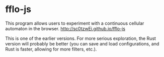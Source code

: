 # fflo-js

This program allows users to experiment with a continuous cellular automaton in the browser. http://sc0tzwEi.github.io/fflo-js

This is one of the earlier versions. For more serious exploration, the Rust version will probably be better (you can save and load configurations, and Rust is faster, allowing for more filters, etc.).

